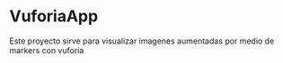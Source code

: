 # VuforiaApp
Este proyecto sirve para visualizar imagenes aumentadas por medio de markers con vuforia
